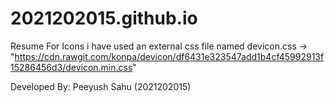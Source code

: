 # 2021202015.github.io
Resume
For Icons i have used an external css file named devicon.css
    -> "https://cdn.rawgit.com/konpa/devicon/df6431e323547add1b4cf45992913f15286456d3/devicon.min.css"
    
Developed By: Peeyush Sahu (2021202015)
